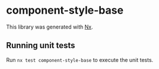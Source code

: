 # component-style-base

This library was generated with [Nx](https://nx.dev).

## Running unit tests

Run `nx test component-style-base` to execute the unit tests.
